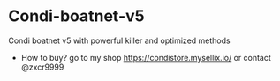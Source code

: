 # Condi-boatnet-v5
Condi boatnet v5 with powerful killer and optimized methods
- How to buy? go to my shop https://condistore.mysellix.io/ or contact @zxcr9999
